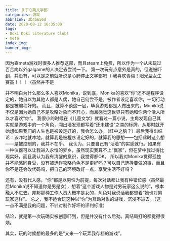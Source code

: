 ```yaml
---
title: 关于心跳文学部
categories: 游戏
abbrlink: 3b4b656d
date: 2020-08-12 16:35:00
tags:
- Doki Doki Literature Club!
- meta
index_img:
banner_img:
---
```


因为查meta游戏时很多人推荐这部，而且steam上免费，所以作为一个从未玩过百合向以外galgame的人决定去尝试一下。
第一次玩有点意外是真的，但说被吓到，并没有，可以是之前就听说是心肺停止文学部吧（
我喜欢青梅！阳光型女生赛高！！！（虽然并不是

并不明白为什么那么多人喜欢Monika，说到底，Monika的喜欢“你”还不是程序设定的，她自以为其他人都是人偶，她自己何尝不是，被作者设定喜欢你，一切行动都是被编程好的。
而且，就算不谈这一层，毕竟游戏都是人做出来的。Monika说不仅是因为她自己不是攻略对象而不开心，而且感觉这世界只有她和你两个活人所以才喜欢“你”。
我很小的时候在《儿童文学》就看过一篇小说，主角发现自己其实就是游戏中的一个角色，闯出墙发现都写着“还未建设”之类的标牌。从那时就开始想如果我们的人生也是被设定好的，我会怎么办。（缸中之脑？）最后我得出结论：该咋地就咋地，就算我是被程序设定好的，就算我的思想——包括此时这么想——是被控制的，我并不在乎。
我认为，只要自己有“活着”的实感就行。如果有一种仪器可以让我进入永恒的梦乡，虽然现实我算不上“赢家”，但在梦中我过得比现实好，而且我认为我有清醒的意识，我觉得都OK。
所以我对Monika觉得孤独并不能感同身受，没有被选作攻略角色不是更好吗？可以自己选择要做的事，而且你不是还会改代码吗，把自己的环境改好一点，享受生活不好吗？

还有，没有代入感，“你”都是以男性为前提，每次对话都让我有种错位感（虽然最后Monika说不知道你是男是女），想着“这个游戏人物是对男玩家这么说的”，根本融入不进去。邦邦那种工作人员大概率是女的，角色对我说话我都想着“她也对男玩家这样”。
总之，我不适合玩这种以“你”为互动对象的游戏，沉浸不进去。（这一点不满是我的问题，不针对制作好坏的评判标准）

结论，就是第一次玩确实被创意吓到，但是并没有什么后劲。真结局打的都觉得很烦。

其实，玩的时候想的最多的是“又来一个玩弄我存档的游戏”。
